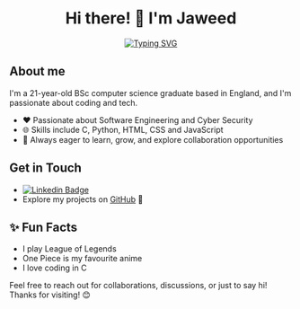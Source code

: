 <h1 align="center"><b> Hi there! 👋 I'm Jaweed </b></h1>

<p align="center">
<a href="https://git.io/typing-svg"><img src="https://readme-typing-svg.demolab.com?font=Fira+Code&size=25&pause=1000&center=true&vCenter=true&random=false&width=600&height=100&lines=Computer+Science+Graduate;Active+Learner;Passionate+About+Coding" alt="Typing SVG" /></a>
</p>

## **About me**
I'm a 21-year-old BSc computer science graduate based in England, and I'm passionate about coding and tech.
- ❤️ Passionate about Software Engineering and Cyber Security
- 🌐 Skills include C, Python, HTML, CSS and JavaScript 
- 🌱 Always eager to learn, grow, and explore collaboration opportunities

## Get in Touch
- [![Linkedin Badge](https://img.shields.io/badge/-Jaweed_Inayathulla-0e76a8?style=flat&labelColor=0e76a8&logo=linkedin&logoColor=white)](https://www.linkedin.com/in/jaweedinayathulla/)
- Explore my projects on [GitHub](https://github.com/InaJaweed?tab=repositories) 🚀

## ✨ Fun Facts
 - I play League of Legends
 - One Piece is my favourite anime
 - I love coding in C

Feel free to reach out for collaborations, discussions, or just to say hi! Thanks for visiting! 😊
